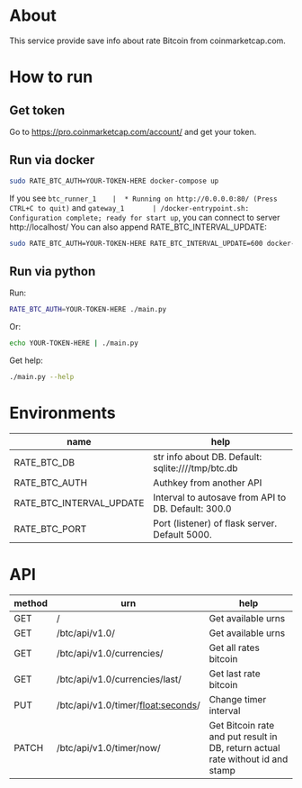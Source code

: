 # About
This service provide save info about rate Bitcoin from coinmarketcap.com.
# How to run
## Get token
Go to https://pro.coinmarketcap.com/account/ and get your token.
## Run via docker
```bash
sudo RATE_BTC_AUTH=YOUR-TOKEN-HERE docker-compose up
```
If you see ```btc_runner_1    |  * Running on http://0.0.0.0:80/ (Press CTRL+C to quit)``` and ```gateway_1       | /docker-entrypoint.sh: Configuration complete; ready for start up```, you can connect to server http://localhost/
You can also append RATE_BTC_INTERVAL_UPDATE:
```bash
sudo RATE_BTC_AUTH=YOUR-TOKEN-HERE RATE_BTC_INTERVAL_UPDATE=600 docker-compose up
```
## Run via python
Run:
```bash
RATE_BTC_AUTH=YOUR-TOKEN-HERE ./main.py
```
Or:
```bash
echo YOUR-TOKEN-HERE | ./main.py
```
Get help:
```bash
./main.py --help
```
# Environments
| name                     | help                                                |
|--------------------------|-----------------------------------------------------|
| RATE_BTC_DB              | str info about DB. Default: sqlite:////tmp/btc.db   |
| RATE_BTC_AUTH            | Authkey from another API                            |
| RATE_BTC_INTERVAL_UPDATE | Interval to autosave from API to DB. Default: 300.0 |
| RATE_BTC_PORT            | Port (listener) of flask server. Default 5000.      |

# API
| method | urn                                  | help                                                                           |
|--------|--------------------------------------|--------------------------------------------------------------------------------|
| GET    | /                                    | Get available urns                                                             |
| GET    | /btc/api/v1.0/                       | Get available urns                                                             |
| GET    | /btc/api/v1.0/currencies/            | Get all rates bitcoin                                                          |
| GET    | /btc/api/v1.0/currencies/last/       | Get last rate bitcoin                                                          |
| PUT    | /btc/api/v1.0/timer/<float:seconds>/ | Change timer interval                                                          |
| PATCH  | /btc/api/v1.0/timer/now/             | Get Bitcoin rate and put result in DB, return actual rate without id and stamp |

